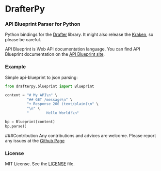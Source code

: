 # DrafterPy
### API Blueprint Parser for Python
Python bindings for the [Drafter](https://github.com/apiaryio/drafter) library. It might also release the [Kraken](https://en.wikipedia.org/wiki/Kraken), so please be careful.

API Blueprint is Web API documentation language. You can find API Blueprint documentation on the [API Blueprint site](http://apiblueprint.org).

### Example

Simple api-blueprint to json parsing:

```python
from drafterpy.blueprint import Blueprint

content = "# My API\n" \
          "## GET /message\n" \
          "+ Response 200 (text/plain)\n" \
          "\n" \
          "        Hello World!\n"

bp = Blueprint(content)
bp.parse()
```

###Contribution
Any contributions and advices are welcome. Please report any issues at
the [Github Page](https://github.com/menecio/drafterpy)

### License
MIT License. See the [LICENSE](https://github.com/menecio/drafterpy/blob/master/LICENSE) file.

